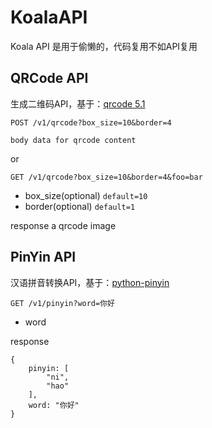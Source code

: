 # KoalaAPI
Koala API 是用于偷懒的，代码复用不如API复用

## QRCode API
生成二维码API，基于：[qrcode 5.1](https://pypi.python.org/pypi/qrcode)

```
POST /v1/qrcode?box_size=10&border=4

body data for qrcode content
```

or

```
GET /v1/qrcode?box_size=10&border=4&foo=bar
```

* box_size(optional) `default=10`
* border(optional) `default=1`

response a qrcode image

## PinYin API
汉语拼音转换API，基于：[python-pinyin](https://github.com/mozillazg/python-pinyin)

```
GET /v1/pinyin?word=你好
```

* word 

response

```
{
    pinyin: [
        "ni",
        "hao"
    ],
    word: "你好"
}
```